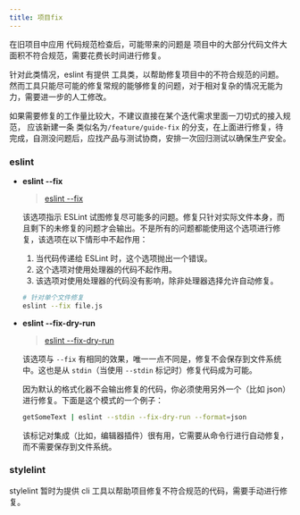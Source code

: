 ```yaml
---
title: 项目fix
---
```


在旧项目中应用 代码规范检查后，可能带来的问题是 项目中的大部分代码文件大面积不符合规范，需要花费长时间进行修复。

针对此类情况，eslint 有提供 工具类，以帮助修复项目中的不符合规范的问题。然而工具只能尽可能的修复常规的能够修复的问题，对于相对复杂的情况无能为力，需要进一步的人工修改。

如果需要修复的工作量比较大，不建议直接在某个迭代需求里面一刀切式的接入规范， 应该新建一条 类似名为`/feature/guide-fix` 的分支，在上面进行修复，待完成，自测没问题后，应找产品与测试协商，安排一次回归测试以确保生产安全。

### eslint

* **eslint --fix**

  > [eslint --fix](https://cn.eslint.org/docs/user-guide/command-line-interface#--fix)

  该选项指示 ESLint 试图修复尽可能多的问题。修复只针对实际文件本身，而且剩下的未修复的问题才会输出。不是所有的问题都能使用这个选项进行修复，该选项在以下情形中不起作用：

  1. 当代码传递给 ESLint 时，这个选项抛出一个错误。
  2. 这个选项对使用处理器的代码不起作用。
  3. 该选项对使用处理器的代码没有影响，除非处理器选择允许自动修复。

  ``` bash
  # 针对单个文件修复
  eslint --fix file.js
  ```

* **eslint --fix-dry-run**

  > [eslint --fix-dry-run](https://cn.eslint.org/docs/user-guide/command-line-interface#--fix-dry-run)

  该选项与 `--fix` 有相同的效果，唯一一点不同是，修复不会保存到文件系统中。这也是从 `stdin`（当使用 `--stdin` 标记时）修复代码成为可能。

  因为默认的格式化器不会输出修复的代码，你必须使用另外一个（比如 json）进行修复。下面是这个模式的一个例子：
  ``` bash
  getSomeText | eslint --stdin --fix-dry-run --format=json
  ```
  该标记对集成（比如，编辑器插件）很有用，它需要从命令行进行自动修复，而不需要保存到文件系统。

### stylelint

stylelint 暂时为提供 cli 工具以帮助项目修复不符合规范的代码，需要手动进行修复。
